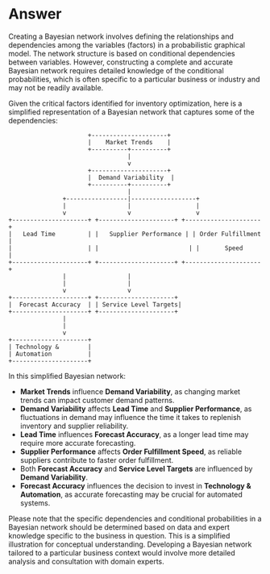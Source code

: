# Answer

Creating a Bayesian network involves defining the relationships and dependencies 
among the variables (factors) in a probabilistic graphical model. The network structure 
is based on conditional dependencies between variables. However, constructing a complete and 
accurate Bayesian network requires detailed knowledge of the conditional probabilities, which is 
often specific to a particular business or industry and may not be readily available.

Given the critical factors identified for inventory optimization, here is a simplified 
representation of a Bayesian network that captures some of the dependencies:

```plaintext
                      +---------------------+
                      |    Market Trends    |
                      +----------+----------+
                                 |
                                 v
                      +---------------------+
                      |  Demand Variability  |
                      +----------+----------+
                                 |
               +-----------------|------------------+
               |                 |                  |
               v                 v                  v
+---------------------+ +---------------------+ +---------------------+
|   Lead Time         | |   Supplier Performance | | Order Fulfillment   |
|                     | |                         | |       Speed         |
+---------------------+ +---------------------+ +---------------------+
               |                 |
               |                 |
               v                 v
+---------------------+ +---------------------+
|  Forecast Accuracy  | | Service Level Targets|
+---------------------+ +---------------------+
               |
               |
               v
+---------------------+
| Technology &        |
| Automation          |
+---------------------+
```

In this simplified Bayesian network:

- **Market Trends** influence **Demand Variability**, as changing market trends can impact customer demand patterns.
- **Demand Variability** affects **Lead Time** and **Supplier Performance**, as fluctuations in demand may influence the time it takes to replenish inventory and supplier reliability.
- **Lead Time** influences **Forecast Accuracy**, as a longer lead time may require more accurate forecasting.
- **Supplier Performance** affects **Order Fulfillment Speed**, as reliable suppliers contribute to faster order fulfillment.
- Both **Forecast Accuracy** and **Service Level Targets** are influenced by **Demand Variability**.
- **Forecast Accuracy** influences the decision to invest in **Technology & Automation**, as accurate forecasting may be crucial for automated systems.

Please note that the specific dependencies and conditional probabilities in a Bayesian network should be 
determined based on data and expert knowledge specific to the business in question. 
This is a simplified illustration for conceptual understanding. Developing a Bayesian network tailored to a 
particular business context would involve more detailed analysis and consultation with domain experts.